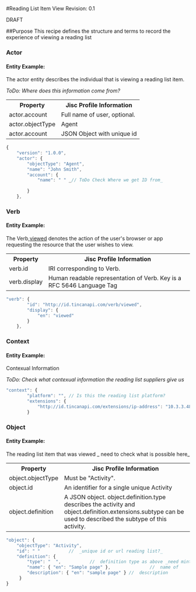 #Reading List Item View
Revision: 0.1

DRAFT

##Purpose
This recipe defines the structure and terms to record the experience of viewing a reading list

### Actor


#### Entity Example:
The actor entity describes the individual that is viewing  a reading list item.

_ToDo: Where does this information come from?_

<table>
	<tr><th>Property</th><th>Jisc Profile Information</th></tr>
	<tr>
		<td>actor.account</td>
		<td>Full name of user, optional.</td>
	</tr>
	<tr>
		<td>actor.objectType</td>
		<td>Agent</td>
	</tr>
		<tr>
		<td>actor.account</td>
		<td>JSON Object with unique id</td>
	</tr>
</table>

``` Javascript
{
    "version": "1.0.0",
    "actor": {
        "objectType": "Agent",
        "name": "John Smith",
        "account": {
            "name": " " _// ToDo Check Where we get ID from_
           
        }
    },
```

### Verb


#### Entity Example:

The Verb,[viewed](/vocabulary.md#verbs) denotes the action of the user's browser or app requesting the resource that the user wishes to view.

<table>
	<tr><th>Property</th><th>Jisc Profile Information</th></tr>
	<tr>
		<td>verb.id</td>
		<td>IRI corresponding to Verb.</td>
	</tr>
	<tr>
		<td>verb.display</td>
		<td>Human readable representation of Verb. Key is a RFC 5646 Language Tag</td>
	</tr>
</table>

``` javascript
"verb": {
        "id": "http://id.tincanapi.com/verb/viewed",
        "display": {
            "en": "viewed"
        }
    },
```
### Context


#### Entity Example:
Contexual Information

_ToDo: Check what contexual information the reading list suppliers give us_

``` javascript
"context": {
        "platform": "", // Is this the reading list platform?
        "extensions": {
            "http://id.tincanapi.com/extensions/ip-address": "10.3.3.48" _// ToDo: Check what contexual information we get_
        }
```

### Object


#### Entity Example:
The reading list item that was viewed
_ need to check what is possible here_ 

<table>
	<tr><th>Property</th><th>Jisc Profile Information</th></tr>
	<tr>
		<td>object.objectType</td>
		<td>Must be "Activity".</td>
	</tr>
	<tr>
		<td>object.id</td>
		<td>An identifier for a single unique Activity</td>
	</tr>
		<tr>
		<td>object.definition</td>
		<td>A JSON object. object.definition.type describes the activity and object.definition.extensions.subtype can be used to described the subtype of this activity.</td>
	</tr>
</table>

``` javascript
"object": {
	"objectType": "Activity",
	"id": " "   	 	//  _unique id or url reading list?_
	"definition": {
		"type": "  ",			//  definition type as above _need minting?_
		"name": { "en": "Sample page" },			   //  name of 
		"description": { "en": "sample page" } //  description 
	 }
}
```
